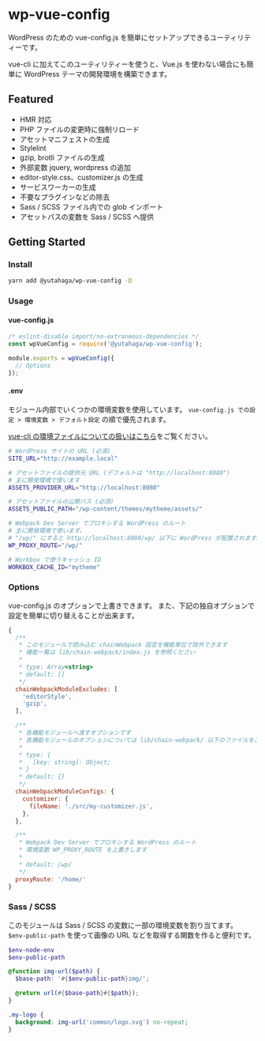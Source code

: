 # wp-vue-config

WordPress のための vue-config.js を簡単にセットアップできるユーティリティーです。

vue-cli に加えてこのユーティリティーを使うと、Vue.js を使わない場合にも簡単に WordPress テーマの開発環境を構築できます。

## Featured

* HMR 対応
* PHP ファイルの変更時に強制リロード
* アセットマニフェストの生成
* Stylelint
* gzip, brotli ファイルの生成
* 外部変数 jquery, wordpress の追加
* editor-style.css、customizer.js の生成
* サービスワーカーの生成
* 不要なプラグインなどの除去
* Sass / SCSS ファイル内での glob インポート
* アセットパスの変数を Sass / SCSS へ提供

## Getting Started

### Install

```sh
yarn add @yutahaga/wp-vue-config -D
```

### Usage

#### vue-config.js

```javascript
/* eslint-disable import/no-extraneous-dependencies */
const wpVueConfig = require('@yutahaga/wp-vue-config');

module.exports = wpVueConfig({
  // Options
});
```

#### .env

モジュール内部でいくつかの環境変数を使用しています。
`vue-config.js での設定 > 環境変数 > デフォルト設定` の順で優先されます。

[vue-cli の環境ファイルについての扱いはこちら](https://cli.vuejs.org/guide/mode-and-env.html)をご覧ください。

```sh
# WordPress サイトの URL (必須)
SITE_URL="http://example.local"

# アセットファイルの提供元 URL (デフォルトは "http://localhost:8080")
# 主に開発環境で使います
ASSETS_PROVIDER_URL="http://localhost:8080"

# アセットファイルの公開パス (必須)
ASSETS_PUBLIC_PATH="/wp-content/themes/mytheme/assets/"

# Webpack Dev Server でプロキシする WordPress のルート
# 主に開発環境で使います。
# "/wp/" にすると http://localhost:8080/wp/ 以下に WordPress が配置されます。
WP_PROXY_ROUTE="/wp/"

# Workbox で使うキャッシュ ID
WORKBOX_CACHE_ID="mytheme"
```

### Options

vue-config.js のオプションで上書きできます。
また、下記の独自オプションで設定を簡単に切り替えることが出来ます。

```javascript
{
  /**
   * このモジュールで読み込む chainWebpack 設定を機能単位で除外できます
   * 機能一覧は lib/chain-webpack/index.js を参照ください
   *
   * type: Array<string>
   * default: []
   */
  chainWebpackModuleExcludes: [
    'editorStyle',
    'gzip',
  ],

  /**
   * 各機能モジュールへ渡すオプションです
   * 各機能モジュールのオプションについては lib/chain-webpack/ 以下のファイルをご覧ください
   *
   * type: {
   *   [key: string]: Object;
   * }
   * default: {}
   */
  chainWebpackModuleConfigs: {
    customizer: {
      fileName: './src/my-customizer.js',
    },
  },

  /**
   * Webpack Dev Server でプロキシする WordPress のルート
   * 環境変数 WP_PROXY_ROUTE を上書きします
   *
   * default: /wp/
   */
  proxyRoute: '/home/'
}
```

### Sass / SCSS

このモジュールは Sass / SCSS の変数に一部の環境変数を割り当てます。
`$env-public-path` を使って画像の URL などを取得する関数を作ると便利です。

```scss
$env-node-env
$env-public-path
```

```scss
@function img-url($path) {
  $base-path: '#{$env-public-path}img/';

  @return url(#{$base-path}#{$path});
}

.my-logo {
  background: img-url('common/logo.svg') no-repeat;
}
```

